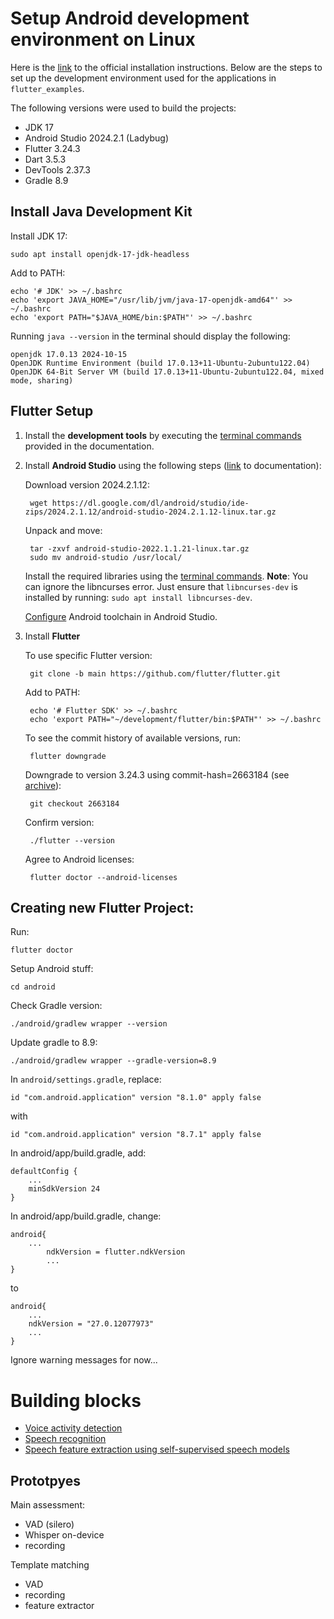 # Setup Android development environment on Linux

Here is the [link](https://docs.flutter.dev/get-started/install/linux/android) to the official installation instructions. Below are the steps to set up the development environment used for the applications in `flutter_examples`.


The following versions were used to build the projects:

- JDK 17
- Android Studio 2024.2.1 (Ladybug)
- Flutter 3.24.3
- Dart 3.5.3
- DevTools 2.37.3
- Gradle 8.9


## Install Java Development Kit

Install JDK 17:

	sudo apt install openjdk-17-jdk-headless

Add to PATH:

	echo '# JDK' >> ~/.bashrc
	echo 'export JAVA_HOME="/usr/lib/jvm/java-17-openjdk-amd64"' >> ~/.bashrc
	echo 'export PATH="$JAVA_HOME/bin:$PATH"' >> ~/.bashrc

Running `java --version` in the terminal should display the following:

	openjdk 17.0.13 2024-10-15
	OpenJDK Runtime Environment (build 17.0.13+11-Ubuntu-2ubuntu122.04)
	OpenJDK 64-Bit Server VM (build 17.0.13+11-Ubuntu-2ubuntu122.04, mixed mode, sharing)


## Flutter Setup


<!-- #### Development Tools -->
	
1. Install the **development tools** by executing the [terminal commands](https://docs.flutter.dev/get-started/install/linux/android#development-tools) provided in the documentation.


2. Install **Android Studio** using the following steps ([link](https://developer.android.com/studio/install#linux) to documentation):

	Download version 2024.2.1.12:

		wget https://dl.google.com/dl/android/studio/ide-zips/2024.2.1.12/android-studio-2024.2.1.12-linux.tar.gz

	Unpack and move:
	
		tar -zxvf android-studio-2022.1.1.21-linux.tar.gz
		sudo mv android-studio /usr/local/

	Install the required libraries using the [terminal commands](https://developer.android.com/studio/install#64bit-libs). **Note**: You can ignore the libncurses error. Just ensure that `libncurses-dev` is installed by running: `sudo apt install libncurses-dev`.

	[Configure](https://docs.flutter.dev/get-started/install/linux/android#configure-android-development) Android toolchain in Android Studio.


4. Install **Flutter** 

	To use specific Flutter version:
		
		git clone -b main https://github.com/flutter/flutter.git

	Add to PATH:

		echo '# Flutter SDK' >> ~/.bashrc
		echo 'export PATH="~/development/flutter/bin:$PATH"' >> ~/.bashrc

	To see the commit history of available versions, run:

		flutter downgrade

	Downgrade to version 3.24.3 using commit-hash=2663184 (see [archive](https://docs.flutter.dev/release/archive)):
		
		git checkout 2663184

	Confirm version:

		./flutter --version


	Agree to Android licenses:

		flutter doctor --android-licenses


## Creating new Flutter Project:

Run:

	flutter doctor




Setup Android stuff:

	cd android	

Check Gradle version:

	./android/gradlew wrapper --version

Update gradle to 8.9:
	
	./android/gradlew wrapper --gradle-version=8.9

In `android/settings.gradle`, replace:
    
    id "com.android.application" version "8.1.0" apply false

with
	
	id "com.android.application" version "8.7.1" apply false

In android/app/build.gradle, add:

	defaultConfig {
		...
		minSdkVersion 24
	}

In android/app/build.gradle, change:


	android{
		...
	    	ndkVersion = flutter.ndkVersion
	    	...
	}

to 
	
	android{
		...
 		ndkVersion = "27.0.12077973"
		...
  	}



Ignore warning messages for now...


# Building blocks
- [Voice activity detection](flutter_examples/vad/)
- [Speech recognition](flutter_examples/speech_recognition/)
- [Speech feature extraction using self-supervised speech models](flutter_examples/template_matching/)

## Prototpyes
Main assessment:
- VAD (silero)
- Whisper on-device
- recording

Template matching
- VAD
- recording
- feature extractor
